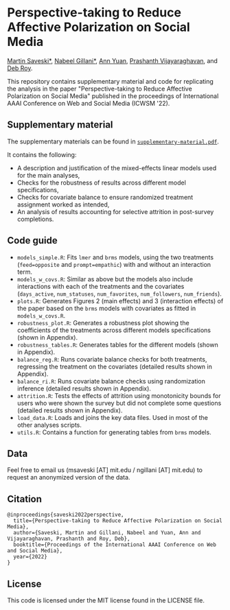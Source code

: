 # Perspective-taking to Reduce Affective Polarization on Social Media
[Martin Saveski*](http://martinsaveski.com),
[Nabeel Gillani*](https://www.nabeelgillani.com/), 
[Ann Yuan](https://www.media.mit.edu/people/annyuan/overview/), 
[Prashanth Vijayaraghavan](https://www.mit.edu/~pralav/), and 
[Deb Roy](https://www.media.mit.edu/people/dkroy/overview/).

This repository contains supplementary material and code for replicating the analysis in 
the paper "Perspective-taking to Reduce Affective Polarization on Social Media" 
published in the proceedings of International AAAI Conference on Web and Social Media (ICWSM '22).

## Supplementary material
The supplementary materials can be found in [`supplementary-material.pdf`](https://github.com/msaveski/twitter_perspective_taking/blob/main/supplementary-material.pdf).

It contains the following:
- A description and justification of the mixed-effects linear models used for the main analyses,
- Checks for the robustness of results across different model specifications,
- Checks for covariate balance to ensure randomized treatment assignment worked as intended,
- An analysis of results accounting for selective attrition in post-survey completions.

## Code guide
- `models_simple.R`: Fits `lmer` and `brms` models, using the two treatments (`feed=opposite` and `prompt=empathic`) with and without an interaction term.
- `models_w_covs.R`: Similar as above but the models also include interactions with each of the treatments and the covariates (`days_active`, `num_statuses`, `num_favorites`, `num_followers`, `num_friends`).
- `plots.R`: Generates Figures 2 (main effects) and 3 (interaction effects) of the paper based on the `brms` models with covariates as fitted in `models_w_covs.R`.
- `robustness_plot.R`: Generates a robustness plot showing the coefficients of the treatments across different models specifications (shown in Appendix).
- `robustness_tables.R`: Generates tables for the different models (shown in Appendix).
- `balance_reg.R`: Runs covariate balance checks for both treatments, regressing the treatment on the covariates (detailed results shown in Appendix).
- `balance_ri.R`: Runs covariate balance checks using randomization inference (detailed results shown in Appendix).
- `attrition.R`: Tests the effects of attrition using monotonicity bounds for users who were shown the survey but did not complete some questions (detailed results shown in Appendix).
- `load_data.R`: Loads and joins the key data files. Used in most of the other analyses scripts.
- `utils.R`: Contains a function for generating tables from `brms` models.

## Data
Feel free to email us (msaveski [AT] mit.edu / ngillani [AT] mit.edu) to request an anonymized version of the data.

## Citation
```
@inproceedings{saveski2022perspective,
  title={Perspective-taking to Reduce Affective Polarization on Social Media},
  author={Saveski, Martin and Gillani, Nabeel and Yuan, Ann and Vijayaraghavan, Prashanth and Roy, Deb},
  booktitle={Proceedings of the International AAAI Conference on Web and Social Media},
  year={2022}
}
```

## License
This code is licensed under the MIT license found in the LICENSE file.
